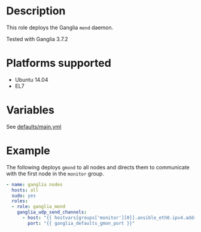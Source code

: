 # Description

This role deploys the Ganglia `mond` daemon.

Tested with Ganglia 3.7.2

# Platforms supported

- Ubuntu 14.04
- EL7

# Variables

See [defaults/main.yml](https://github.com/futuresystems/ansible-role-ganglia-mond/blob/master/defaults/main.yml)

# Example

The following deploys `gmond` to all nodes and directs them to
communicate with the first node in the `monitor` group.

```yaml
- name: ganglia nodes
  hosts: all
  sudo: yes
  roles:
  - role: ganglia_mond
    ganglia_udp_send_channels:
      - host: "{{ hostvars[groups['monitor'][0]].ansible_eth0.ipv4.address }}"
        port: "{{ ganglia_defaults_gmon_port }}"
```
